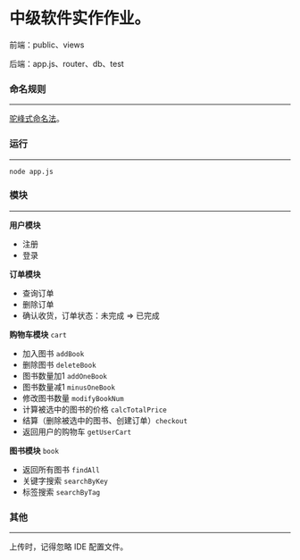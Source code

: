 # 中级软件实作作业。

前端：public、views

后端：app.js、router、db、test



### 命名规则

---

[驼峰式命名法](https://baike.baidu.com/item/%E9%AA%86%E9%A9%BC%E5%91%BD%E5%90%8D%E6%B3%95/7794053?fr=aladdin)。



### 运行

---

`node app.js`



### 模块

---

**用户模块**

* 注册
* 登录

**订单模块**

* 查询订单
* 删除订单
* 确认收货，订单状态：未完成 => 已完成

**购物车模块** `cart`

* 加入图书 `addBook`
* 删除图书 `deleteBook`
* 图书数量加1 `addOneBook`
* 图书数量减1 `minusOneBook`
* 修改图书数量 `modifyBookNum`
* 计算被选中的图书的价格 `calcTotalPrice`
* 结算（删除被选中的图书、创建订单）`checkout`
* 返回用户的购物车 `getUserCart`

**图书模块** `book`

* 返回所有图书 `findAll`
* 关键字搜索 `searchByKey`
* 标签搜索 `searchByTag`



### 其他

---

上传时，记得忽略 IDE 配置文件。

